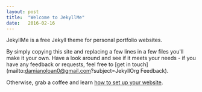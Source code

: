 ```yaml
---
layout: post
title:  "Welcome to JekyllMe"
date:   2016-02-16
---
```

JekyllMe is a free Jekyll theme for personal portfolio websites.

By simply copying this site and replacing a few lines in a few files you'll make it your own. Have a look around and see if it meets your needs - if you have any feedback or requests, feel free to [get in touch](mailto:damianoloan0@gmail.com?subject=JekyllOrg Feedback).

Otherwise, grab a coffee and learn [how to set up your website](/JekyllMe/setup/).

